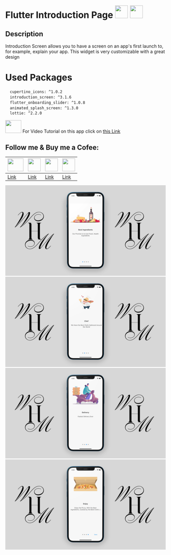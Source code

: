 # Flutter Introduction Page <img src="https://miro.medium.com/max/1000/1*ilC2Aqp5sZd1wi0CopD1Hw.png" height="40" width="40" > <img src="https://upload.wikimedia.org/wikipedia/commons/7/7e/Dart-logo.png" height="40" width="40" >





## Description

Introduction Screen allows you to have a screen on an app's first launch to, for example, explain your app. This widget is very customizable with a great design

# Used Packages
```sh
  cupertino_icons: ^1.0.2
  introduction_screen: ^3.1.6
  flutter_onboarding_slider: ^1.0.8
  animated_splash_screen: ^1.3.0
  lottie: ^2.2.0
```

<img src="https://www.freepnglogos.com/uploads/youtube-logo-hd-8.png" height="40" width="50" > For Video Tutorial on this app click on [this Link](https://www.youtube.com/watch?v=ewb5SbcyeKs)


## Follow me & Buy me a Cofee:




|  <img src="https://www.freepnglogos.com/uploads/youtube-logo-hd-8.png" height="40" width="50" > | <img src="https://i.pinimg.com/736x/b5/1b/78/b51b78ecc9e5711274931774e433b5e6.jpg" height="40" width="40" > | <img src="https://upload.wikimedia.org/wikipedia/commons/thumb/c/ca/LinkedIn_logo_initials.png/800px-LinkedIn_logo_initials.png" height="40" width="40" > | <img src="https://img.freepik.com/free-icon/paypal_318-183419.jpg" height="40" width="40" > |
| ------ | ------ |------|------|
| [Link](https://www.youtube.com/channel/UC5xj3R0Chnm6xbYSqCMkN5w) | [Link](https://github.com/mehdihosseinimoghadam) | [Link](https://www.linkedin.com/in/mehdi-hosseini-moghadam-384912198/) | [Link](https://www.paypal.com/paypalme/MHosseiniMoghadam) |



![Alt Text](https://github.com/mehdihosseinimoghadam/MHM-Flutter/blob/main/Flutter%20Introduction%20Page/flutter%20introduction%20page%201.png)
![Alt Text](https://github.com/mehdihosseinimoghadam/MHM-Flutter/blob/main/Flutter%20Introduction%20Page/flutter%20introduction%20page%202.png)
![Alt Text](https://github.com/mehdihosseinimoghadam/MHM-Flutter/blob/main/Flutter%20Introduction%20Page/flutter%20introduction%20page%203.png)
![Alt Text](https://github.com/mehdihosseinimoghadam/MHM-Flutter/blob/main/Flutter%20Introduction%20Page/flutter%20introduction%20page%204.png)


